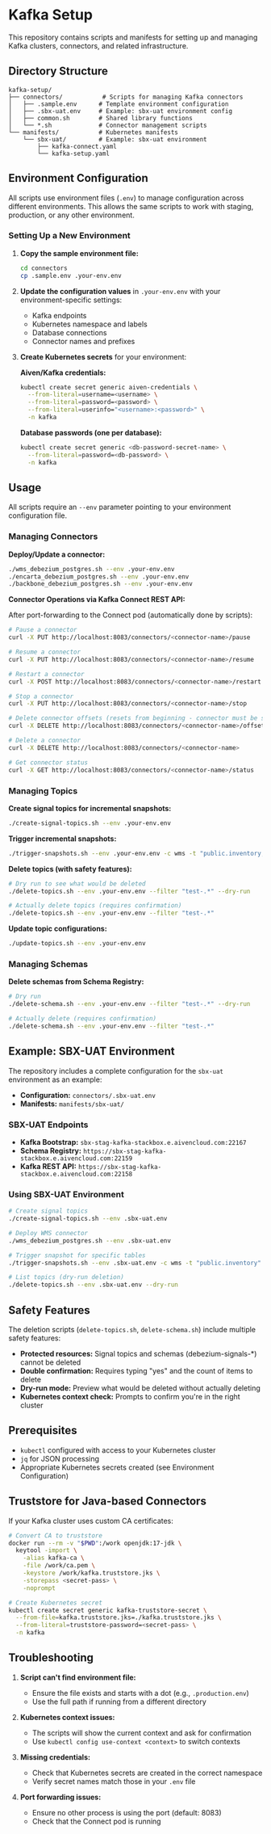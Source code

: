 # Kafka Setup

This repository contains scripts and manifests for setting up and managing Kafka clusters, connectors, and related infrastructure.

## Directory Structure

```
kafka-setup/
├── connectors/           # Scripts for managing Kafka connectors
│   ├── .sample.env      # Template environment configuration
│   ├── .sbx-uat.env     # Example: sbx-uat environment config
│   ├── common.sh        # Shared library functions
│   └── *.sh             # Connector management scripts
└── manifests/           # Kubernetes manifests
    └── sbx-uat/         # Example: sbx-uat environment
        ├── kafka-connect.yaml
        └── kafka-setup.yaml
```

## Environment Configuration

All scripts use environment files (`.env`) to manage configuration across different environments. This allows the same scripts to work with staging, production, or any other environment.

### Setting Up a New Environment

1. **Copy the sample environment file:**
   ```bash
   cd connectors
   cp .sample.env .your-env.env
   ```

2. **Update the configuration values** in `.your-env.env` with your environment-specific settings:
   - Kafka endpoints
   - Kubernetes namespace and labels
   - Database connections
   - Connector names and prefixes

3. **Create Kubernetes secrets** for your environment:

   **Aiven/Kafka credentials:**
   ```bash
   kubectl create secret generic aiven-credentials \
     --from-literal=username=<username> \
     --from-literal=password=<password> \
     --from-literal=userinfo="<username>:<password>" \
     -n kafka
   ```

   **Database passwords (one per database):**
   ```bash
   kubectl create secret generic <db-password-secret-name> \
     --from-literal=password=<db-password> \
     -n kafka
   ```

## Usage

All scripts require an `--env` parameter pointing to your environment configuration file.

### Managing Connectors

**Deploy/Update a connector:**
```bash
./wms_debezium_postgres.sh --env .your-env.env
./encarta_debezium_postgres.sh --env .your-env.env
./backbone_debezium_postgres.sh --env .your-env.env
```

**Connector Operations via Kafka Connect REST API:**

After port-forwarding to the Connect pod (automatically done by scripts):

```bash
# Pause a connector
curl -X PUT http://localhost:8083/connectors/<connector-name>/pause

# Resume a connector
curl -X PUT http://localhost:8083/connectors/<connector-name>/resume

# Restart a connector
curl -X POST http://localhost:8083/connectors/<connector-name>/restart

# Stop a connector
curl -X PUT http://localhost:8083/connectors/<connector-name>/stop

# Delete connector offsets (resets from beginning - connector must be stopped first)
curl -X DELETE http://localhost:8083/connectors/<connector-name>/offsets

# Delete a connector
curl -X DELETE http://localhost:8083/connectors/<connector-name>

# Get connector status
curl -X GET http://localhost:8083/connectors/<connector-name>/status
```

### Managing Topics

**Create signal topics for incremental snapshots:**
```bash
./create-signal-topics.sh --env .your-env.env
```

**Trigger incremental snapshots:**
```bash
./trigger-snapshots.sh --env .your-env.env -c wms -t "public.inventory,public.task"
```

**Delete topics (with safety features):**
```bash
# Dry run to see what would be deleted
./delete-topics.sh --env .your-env.env --filter "test-.*" --dry-run

# Actually delete topics (requires confirmation)
./delete-topics.sh --env .your-env.env --filter "test-.*"
```

**Update topic configurations:**
```bash
./update-topics.sh --env .your-env.env
```

### Managing Schemas

**Delete schemas from Schema Registry:**
```bash
# Dry run
./delete-schema.sh --env .your-env.env --filter "test-.*" --dry-run

# Actually delete (requires confirmation)
./delete-schema.sh --env .your-env.env --filter "test-.*"
```

## Example: SBX-UAT Environment

The repository includes a complete configuration for the `sbx-uat` environment as an example:

- **Configuration:** `connectors/.sbx-uat.env`
- **Manifests:** `manifests/sbx-uat/`

### SBX-UAT Endpoints

- **Kafka Bootstrap:** `sbx-stag-kafka-stackbox.e.aivencloud.com:22167`
- **Schema Registry:** `https://sbx-stag-kafka-stackbox.e.aivencloud.com:22159`
- **Kafka REST API:** `https://sbx-stag-kafka-stackbox.e.aivencloud.com:22158`

### Using SBX-UAT Environment

```bash
# Create signal topics
./create-signal-topics.sh --env .sbx-uat.env

# Deploy WMS connector
./wms_debezium_postgres.sh --env .sbx-uat.env

# Trigger snapshot for specific tables
./trigger-snapshots.sh --env .sbx-uat.env -c wms -t "public.inventory"

# List topics (dry-run deletion)
./delete-topics.sh --env .sbx-uat.env --dry-run
```

## Safety Features

The deletion scripts (`delete-topics.sh`, `delete-schema.sh`) include multiple safety features:

- **Protected resources:** Signal topics and schemas (debezium-signals-*) cannot be deleted
- **Double confirmation:** Requires typing "yes" and the count of items to delete
- **Dry-run mode:** Preview what would be deleted without actually deleting
- **Kubernetes context check:** Prompts to confirm you're in the right cluster

## Prerequisites

- `kubectl` configured with access to your Kubernetes cluster
- `jq` for JSON processing
- Appropriate Kubernetes secrets created (see Environment Configuration)

## Truststore for Java-based Connectors

If your Kafka cluster uses custom CA certificates:

```bash
# Convert CA to truststore
docker run --rm -v "$PWD":/work openjdk:17-jdk \
  keytool -import \
    -alias kafka-ca \
    -file /work/ca.pem \
    -keystore /work/kafka.truststore.jks \
    -storepass <secret-pass> \
    -noprompt

# Create Kubernetes secret
kubectl create secret generic kafka-truststore-secret \
  --from-file=kafka.truststore.jks=./kafka.truststore.jks \
  --from-literal=truststore-password=<secret-pass> \
  -n kafka
```

## Troubleshooting

1. **Script can't find environment file:**
   - Ensure the file exists and starts with a dot (e.g., `.production.env`)
   - Use the full path if running from a different directory

2. **Kubernetes context issues:**
   - The scripts will show the current context and ask for confirmation
   - Use `kubectl config use-context <context>` to switch contexts

3. **Missing credentials:**
   - Check that Kubernetes secrets are created in the correct namespace
   - Verify secret names match those in your `.env` file

4. **Port forwarding issues:**
   - Ensure no other process is using the port (default: 8083)
   - Check that the Connect pod is running